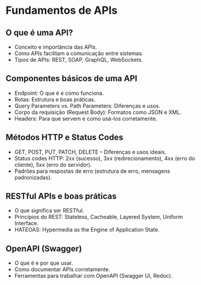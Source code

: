 # **Fundamentos de APIs**

## O que é uma API?

- Conceito e importância das APIs.
- Como APIs facilitam a comunicação entre sistemas.
- Tipos de APIs: REST, SOAP, GraphQL, WebSockets.

## Componentes básicos de uma API

- Endpoint: O que é e como funciona.
- Rotas: Estrutura e boas práticas.
- Query Parameters vs. Path Parameters: Diferenças e usos.
- Corpo da requisição (Request Body): Formatos como JSON e XML.
- Headers: Para que servem e como usá-los corretamente.

## Métodos HTTP e Status Codes

- GET, POST, PUT, PATCH, DELETE – Diferenças e usos ideais.
- Status codes HTTP: 2xx (sucesso), 3xx (redirecionamento), 4xx (erro do cliente), 5xx (erro do servidor).
- Padrões para respostas de erro (estrutura de erro, mensagens padronizadas).

## RESTful APIs e boas práticas

- O que significa ser RESTful.
- Princípios do REST: Stateless, Cacheable, Layered System, Uniform Interface.
- HATEOAS: Hypermedia as the Engine of Application State.

## OpenAPI (Swagger)

- O que é e por que usar.
- Como documentar APIs corretamente.
- Ferramentas para trabalhar com OpenAPI (Swagger UI, Redoc).
